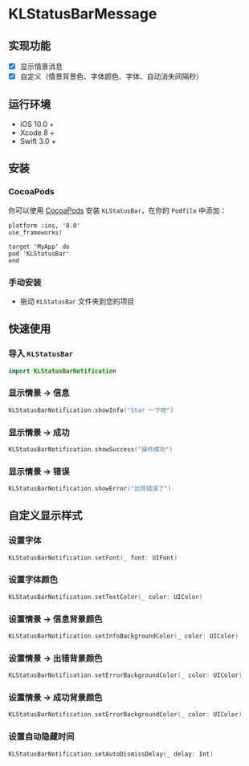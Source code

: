 # KLStatusBarMessage

## 实现功能

- [x] 显示情景消息
- [x] 自定义（情景背景色、字体颜色、字体、自动消失间隔秒）

## 运行环境

* iOS 10.0 +
* Xcode 8 +
* Swift 3.0 +

## 安装

### CocoaPods

你可以使用 [CocoaPods](http://cocoapods.org/) 安装 `KLStatusBar`，在你的 `Podfile` 中添加：

```ogdl
platform :ios, '8.0'
use_frameworks!

target 'MyApp' do
pod 'KLStatusBar'
end
```

### 手动安装

* 拖动 `KLStatusBar` 文件夹到您的项目

## 快速使用

### 导入 `KLStatusBar`

```swift
import KLStatusBarNotification
```

### 显示情景 -> 信息

```swift
KLStatusBarNotification.showInfo("Star 一下吧")
```

### 显示情景 -> 成功

```swift
KLStatusBarNotification.showSuccess("操作成功")
```

### 显示情景 -> 错误

```swift
KLStatusBarNotification.showError("出现错误了")
```

## 自定义显示样式

### 设置字体

```swift
KLStatusBarNotification.setFont(_ font: UIFont)
```

### 设置字体颜色

```swift
KLStatusBarNotification.setTextColor(_ color: UIColor)
```

### 设置情景 -> 信息背景颜色

```swift
KLStatusBarNotification.setInfoBackgroundColor(_ color: UIColor)
```

### 设置情景 -> 出错背景颜色

```swift
KLStatusBarNotification.setErrorBackgroundColor(_ color: UIColor)
```

### 设置情景 -> 成功背景颜色

```swift
KLStatusBarNotification.setErrorBackgroundColor(_ color: UIColor)
```

### 设置自动隐藏时间

```swift
KLStatusBarNotification.setAutoDismissDelay(_ delay: Int)
```

